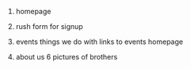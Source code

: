1. homepage



2. rush
    form for signup



3. events
    things we do with links to events homepage



4. about us
    6 pictures of brothers
